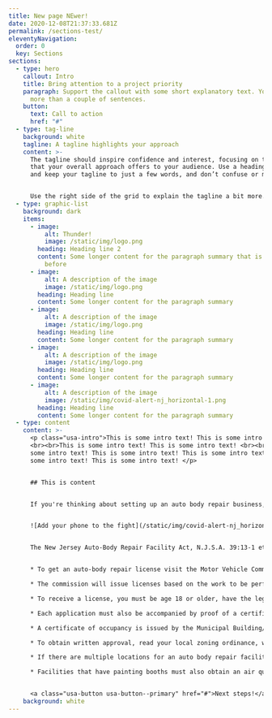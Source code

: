 ```yaml
---
title: New page NEwer!
date: 2020-12-08T21:37:33.681Z
permalink: /sections-test/
eleventyNavigation:
  order: 0
  key: Sections
sections:
  - type: hero
    callout: Intro
    title: Bring attention to a project priority
    paragraph: Support the callout with some short explanatory text. You don’t need
      more than a couple of sentences.
    button:
      text: Call to action
      href: "#"
  - type: tag-line
    background: white
    tagline: A tagline highlights your approach
    content: >-
      The tagline should inspire confidence and interest, focusing on the value
      that your overall approach offers to your audience. Use a heading typeface
      and keep your tagline to just a few words, and don’t confuse or mystify.


      Use the right side of the grid to explain the tagline a bit more. What are your goals? How do you do your work? Write in the present tense, and stay brief here. People who are interested can find details on internal pages.
  - type: graphic-list
    background: dark
    items:
      - image:
          alt: Thunder!
          image: /static/img/logo.png
        heading: Heading line 2
        content: Some longer content for the paragraph summary that is longer now than
          before
      - image:
          alt: A description of the image
          image: /static/img/logo.png
        heading: Heading line
        content: Some longer content for the paragraph summary
      - image:
          alt: A description of the image
          image: /static/img/logo.png
        heading: Heading line
        content: Some longer content for the paragraph summary
      - image:
          alt: A description of the image
          image: /static/img/logo.png
        heading: Heading line
        content: Some longer content for the paragraph summary
      - image:
          alt: A description of the image
          image: /static/img/covid-alert-nj_horizontal-1.png
        heading: Heading line
        content: Some longer content for the paragraph summary
  - type: content
    content: >-
      <p class="usa-intro">This is some intro text! This is some intro text!
      <br><br>This is some intro text! This is some intro text! <br><br>This is
      some intro text! This is some intro text! This is some intro text! This is
      some intro text! This is some intro text! </p>


      ## This is content


      If you're thinking about setting up an auto body repair business, start here for a checklist of items to consider and permits that you may need to obtain to get your business off the ground. Please note that this guide does not substitute for legal or professional advice, and additional permits may be required depending on the circumstances of your business.


      ![Add your phone to the fight](/static/img/covid-alert-nj_horizontal-1.png "Download the app")


      The New Jersey Auto-Body Repair Facility Act, N.J.S.A. 39:13-1 et seq., requires that no person may operate an auto-body repair facility unless it is so licensed by the Motor Vehicle Commission.


      * To get an auto-body repair license visit the Motor Vehicle Commission site at <https://www.state.nj.us/mvcbiz/BusinessServices/AutoBodyRepair.htm>

      * The commission will issue licenses based on the work to be performed including full service, auto body limited and auto body new dealer sublet. A [heavy duty vehicle endorsement](https://www.state.nj.us/mvcbiz/BusinessServices/AutoBodyLicense.htm) is required for all licensed auto body repair facilities repairing vehicles weighing 14,000 pounds (GVWR) or more.  

      * To receive a license, you must be age 18 or older, have the legal capacity to contract and be liable for all debt incurred, exhibit character and responsibility, and have no criminal record.

      * Each application must also be accompanied by proof of a certificate of occupancy, along with written approval by the municipal clerk or zoning officer confirming that the location, establishment and maintenance was approved.

      * A certificate of occupancy is issued by the Municipal Building/Construction Department after the property owner has met all obligations under a Construction Permit, including required inspections according the Uniform Construction Code.

      * To obtain written approval, read your local zoning ordinance, which can be obtained from your local Municipal Clerk, and contact your Municipal Zoning Office.

      * If there are multiple locations for an auto body repair facility, you will need to submit separate applications for each place of business.

      * Facilities that have painting booths must also obtain an air quality permit. Visit this link to learn more: <https://www.state.nj.us/dep/aqpp/>


      <a class="usa-button usa-button--primary" href="#">Next steps!</a>
    background: white
---
```

